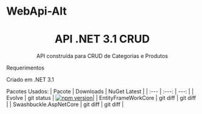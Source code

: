 # WebApi-Alt

<h1 align="center">API .NET 3.1  CRUD </h1>
<p align="center">API construída para CRUD de Categorias e Produtos</p>



Requerimentos

Criado em .NET 3.1 

Pacotes Usados:
| Pacote  | Downloads | NuGet Latest |
| :---         |     :---:      |          ---: |
| Evolve   | git status     | [![npm version](https://img.shields.io/nuget/v/:Evolve)](https://www.nuget.org/packages/Evolve)|
| EntityFrameWorkCore     | git diff       | git diff      |
| Swashbuckle.AspNetCore     | git diff       | git diff      |
